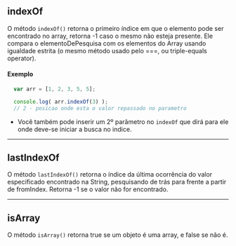 ## indexOf
O método `indexOf()` retorna o primeiro índice em que o elemento pode ser encontrado no array, retorna -1 caso o mesmo não esteja presente. Ele compara o  elementoDePesquisa com os elementos do Array usando igualdade estrita (o mesmo método usado pelo ===, ou triple-equals operator). 


#### Exemplo
```javascript
  var arr = [1, 2, 3, 5, 5];

  console.log( arr.indexOf(3) );
  // 2 - posicao onde esta o valor repassado no parametro
```
- Você também pode inserir um 2º parãmetro no `indexOf` que dirá para ele onde deve-se iniciar a busca no indice.


--- 

## lastIndexOf
O método `lastIndexOf()` retorna o índice da última ocorrência do valor especificado encontrado na String, pesquisando de trás para frente a partir de fromIndex. Retorna -1 se o valor não for encontrado.


---
## isArray
O método `isArray()` retorna true se um objeto é uma array, e false se não é.